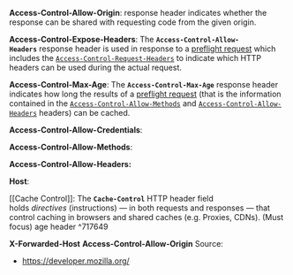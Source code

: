 **Access-Control-Allow-Origin**: response header indicates whether the response can be shared with requesting code from the given origin.

**Access-Control-Expose-Headers**: The **`Access-Control-Allow-Headers`** response header is used in response to a [preflight request](https://developer.mozilla.org/en-US/docs/Glossary/Preflight_request) which includes the [`Access-Control-Request-Headers`](https://developer.mozilla.org/en-US/docs/Web/HTTP/Headers/Access-Control-Request-Headers) to indicate which HTTP headers can be used during the actual request.

**Access-Control-Max-Age**: The **`Access-Control-Max-Age`** response header indicates how long the results of a [preflight request](https://developer.mozilla.org/en-US/docs/Glossary/Preflight_request) (that is the information contained in the [`Access-Control-Allow-Methods`](https://developer.mozilla.org/en-US/docs/Web/HTTP/Headers/Access-Control-Allow-Methods) and [`Access-Control-Allow-Headers`](https://developer.mozilla.org/en-US/docs/Web/HTTP/Headers/Access-Control-Allow-Headers) headers) can be cached.

**Access-Control-Allow-Credentials**:

**Access-Control-Allow-Methods**:

**Access-Control-Allow-Headers:**

**Host**:

[[Cache Control]]: The **`Cache-Control`** HTTP header field holds _directives_ (instructions) — in both requests and responses — that control caching in browsers and shared caches (e.g. Proxies, CDNs). (Must focus) age header ^717649

**X-Forwarded-Host**
**Access-Control-Allow-Origin** 
Source:
- https://developer.mozilla.org/

